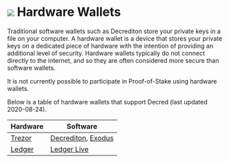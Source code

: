# <img class="dcr-icon" src="/img/dcr-icons/Wallet.svg" /> Hardware Wallets

Traditional software wallets such as Decrediton store your private keys in a
file on your computer.
A hardware wallet is a device that stores your private keys on a dedicated piece
of hardware with the intention of providing an additional level of security.
Hardware wallets typically do not connect directly to the internet, and so they
are often considered more secure than software wallets.

It is not currently possible to participate in Proof-of-Stake using hardware
wallets.

Below is a table of hardware wallets that support Decred (last updated 2020-08-24).

| Hardware                           | Software                                |
| -----------------------------------|-----------------------------------------|
| [Trezor](https://trezor.io/)       | [Decrediton](https://decred.org/wallets/), [Exodus](https://www.exodus.io/) |
| [Ledger](https://www.ledger.com/)  | [Ledger Live](https://www.ledger.com/ledger-live/download/) |
